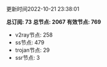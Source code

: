 更新时间2022-10-21 23:38:01

**总订阅: 73**
**总节点: 2067**
**有效节点: 769**
- v2ray节点: 258
- ss节点: 479
- trojan节点: 29
- ssr节点: 3
